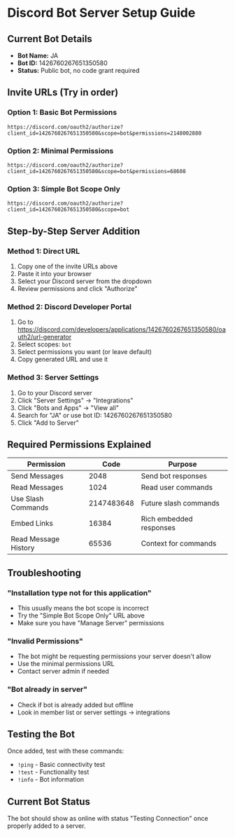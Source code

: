 # Discord Bot Server Setup Guide

## Current Bot Details
- **Bot Name:** JA
- **Bot ID:** 1426760267651350580
- **Status:** Public bot, no code grant required

## Invite URLs (Try in order)

### Option 1: Basic Bot Permissions
```
https://discord.com/oauth2/authorize?client_id=1426760267651350580&scope=bot&permissions=2148002880
```

### Option 2: Minimal Permissions
```
https://discord.com/oauth2/authorize?client_id=1426760267651350580&scope=bot&permissions=68608
```

### Option 3: Simple Bot Scope Only
```
https://discord.com/oauth2/authorize?client_id=1426760267651350580&scope=bot
```

## Step-by-Step Server Addition

### Method 1: Direct URL
1. Copy one of the invite URLs above
2. Paste it into your browser
3. Select your Discord server from the dropdown
4. Review permissions and click "Authorize"

### Method 2: Discord Developer Portal
1. Go to https://discord.com/developers/applications/1426760267651350580/oauth2/url-generator
2. Select scopes: `bot`
3. Select permissions you want (or leave default)
4. Copy generated URL and use it

### Method 3: Server Settings
1. Go to your Discord server
2. Click "Server Settings" → "Integrations"
3. Click "Bots and Apps" → "View all"
4. Search for "JA" or use bot ID: 1426760267651350580
5. Click "Add to Server"

## Required Permissions Explained

| Permission | Code | Purpose |
|------------|------|---------|
| Send Messages | 2048 | Send bot responses |
| Read Messages | 1024 | Read user commands |
| Use Slash Commands | 2147483648 | Future slash commands |
| Embed Links | 16384 | Rich embedded responses |
| Read Message History | 65536 | Context for commands |

## Troubleshooting

### "Installation type not for this application"
- This usually means the bot scope is incorrect
- Try the "Simple Bot Scope Only" URL above
- Make sure you have "Manage Server" permissions

### "Invalid Permissions"
- The bot might be requesting permissions your server doesn't allow
- Use the minimal permissions URL
- Contact server admin if needed

### "Bot already in server"
- Check if bot is already added but offline
- Look in member list or server settings → integrations

## Testing the Bot

Once added, test with these commands:
- `!ping` - Basic connectivity test
- `!test` - Functionality test  
- `!info` - Bot information

## Current Bot Status

The bot should show as online with status "Testing Connection" once properly added to a server.